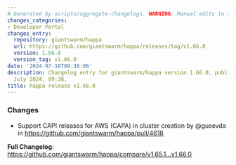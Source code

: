 ```yaml
---
# Generated by scripts/aggregate-changelogs. WARNING: Manual edits to this files will be overwritten.
changes_categories:
- Developer Portal
changes_entry:
  repository: giantswarm/happa
  url: https://github.com/giantswarm/happa/releases/tag/v1.66.0
  version: 1.66.0
  version_tag: v1.66.0
date: '2024-07-18T09:38:06'
description: Changelog entry for giantswarm/happa version 1.66.0, published on 18
  July 2024, 09:38.
title: happa release v1.66.0
---
```


<!-- Release notes generated using configuration in .github/release.yml at main -->

### Changes
* Support CAPI releases for AWS (CAPA) in cluster creation by @gusevda in https://github.com/giantswarm/happa/pull/4618


**Full Changelog**: https://github.com/giantswarm/happa/compare/v1.65.1...v1.66.0

